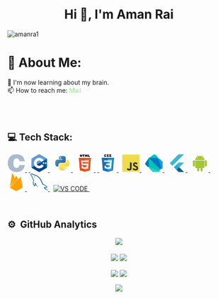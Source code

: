 <h1 align="center">Hi 👋, I'm Aman Rai</h1>

<p align="left">
<img src="https://komarev.com/ghpvc/?username=amanra1&label=Profile%20views&color=blue&style=flat" alt="amanra1" />
</p>

# 💫 About Me:

🔭 I'm now learning about my brain.<br>
📫 How to reach me: <a style="text-decoration:none;color:lightgreen" href="mailto:papadoesnotrespond">Mail</a><br>

<br>

<!-- ## 🌐 Socials: -->

<br>

## 💻 Tech Stack:

<p align="left"> <a href="https://www.cprogramming.com/" target="_blank" rel="noreferrer"> <img src="https://raw.githubusercontent.com/devicons/devicon/master/icons/c/c-original.svg" alt="c" width="40" /> </a> &nbsp<a href="https://www.w3schools.com/cpp/" target="_blank" rel="noreferrer"> <img src="https://raw.githubusercontent.com/devicons/devicon/master/icons/cplusplus/cplusplus-original.svg" alt="cplusplus" width="40" /> </a> &nbsp <a href="https://www.python.org" target="_blank" rel="noreferrer"> <img src="https://raw.githubusercontent.com/devicons/devicon/master/icons/python/python-original.svg" alt="python" width="40" /> </a>&nbsp
<a href="https://www.w3schools.com/html/" target="_blank" rel="noreferrer"> <img src="https://raw.githubusercontent.com/devicons/devicon/master/icons/html5/html5-original-wordmark.svg" alt="html5" width="40" /> </a>&nbsp<a href="https://www.w3schools.com/css/" target="_blank" rel="noreferrer"> <img src="https://raw.githubusercontent.com/devicons/devicon/master/icons/css3/css3-original-wordmark.svg" alt="css3" width="40"/> </a> &nbsp
<a href="https://developer.mozilla.org/en-US/docs/Web/JavaScript" target="_blank" rel="noreferrer"> <img src="https://raw.githubusercontent.com/devicons/devicon/master/icons/javascript/javascript-original.svg" alt="JavaScript" width="40"/> </a> &nbsp
<a href="https://developer.mozilla.org/en-US/docs/Web/JavaScript" target="_blank" rel="noreferrer"> <img src="https://raw.githubusercontent.com/devicons/devicon/master/icons/dart/dart-original.svg" alt="Dart" width="40"/> </a> &nbsp
<a href="https://flutter.dev/" target="_blank" rel="noreferrer"> <img src="https://raw.githubusercontent.com/devicons/devicon/master/icons/flutter/flutter-original.svg" alt="Flutter" width="40"/> </a> &nbsp
<a href="https://flutter.dev/" target="_blank" rel="noreferrer"> <img src="https://raw.githubusercontent.com/devicons/devicon/master/icons/android/android-original.svg" alt="android" width="40"/> </a> &nbsp
<a href="https://flutter.dev/" target="_blank" rel="noreferrer"> <img src="https://raw.githubusercontent.com/devicons/devicon/master/icons/firebase/firebase-plain.svg" alt="firebase" width="40"/> </a> &nbsp
<a href="https://flutter.dev/" target="_blank" rel="noreferrer"> <img src="https://raw.githubusercontent.com/devicons/devicon/master/icons/mysql/mysql-original.svg" alt="mysql" width="40"/> </a> &nbsp
<a href="https://visualstudio.microsoft.com/" target="_blank" rel="noreferrer"> <img src="https://code.visualstudio.com/assets/images/code-stable.png" alt="VS CODE" width="40" /> </a>&nbsp
</p>
<br>


## ⚙️ &nbsp;GitHub Analytics

<p align="center">
<img height="150em" src="https://github-readme-streak-stats.herokuapp.com?user=amanra1&theme=react" />
  </a>
  <br><br>
<img height="150em" src="https://github-profile-summary-cards.vercel.app/api/cards/productive-time?username=amanra1&theme=tokyonight"/>
<img height="150em" src="https://github-profile-summary-cards.vercel.app/api/cards/most-commit-language?username=amanra1&theme=tokyonight"/> 
<br><br>
  <img height="150em" src="https://github-readme-stats-eight-theta.vercel.app/api?username=amanra1&show_icons=true&theme=algolia&include_all_commits=true&count_private=true"/>  
  <img height="150em"  src="https://github-readme-stats-eight-theta.vercel.app/api/top-langs/?username=amanra1&layout=compact&langs_count=8&theme=algolia"/>
</p>
<p align="center">
<img width="1000" src="https://github-readme-activity-graph.cyclic.app/graph?username=amanra1&theme=react-dark" />
<br>
</p>
<br>
